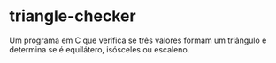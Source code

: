 # triangle-checker
Um programa em C que verifica se três valores formam um triângulo e determina se é equilátero, isósceles ou escaleno.
